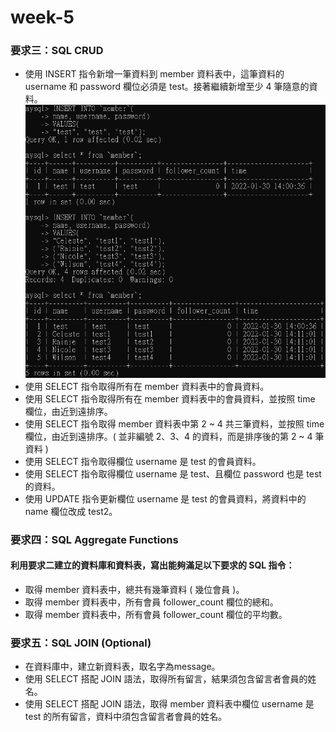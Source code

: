 # week-5

### 要求三：SQL CRUD

* 使用 INSERT 指令新增一筆資料到 member 資料表中，這筆資料的 username 和 password 欄位必須是 test。接著繼續新增至少 4 筆隨意的資料。
![](https://github.com/Celeste17/week-5/blob/main/week5%20mysql%E6%88%AA%E5%9C%96/3-1.png)
* 使用 SELECT 指令取得所有在 member 資料表中的會員資料。
![]()
* 使用 SELECT 指令取得所有在 member 資料表中的會員資料，並按照 time 欄位，由近到遠排序。
![]()
* 使用 SELECT 指令取得 member 資料表中第 2 ~ 4 共三筆資料，並按照 time 欄位，由近到遠排序。( 並非編號 2、3、4 的資料，而是排序後的第 2 ~ 4 筆資料 )
![]()
* 使用 SELECT 指令取得欄位 username 是 test 的會員資料。
![]()
* 使用 SELECT 指令取得欄位 username 是 test、且欄位 password 也是 test 的資料。
![]()
* 使用 UPDATE 指令更新欄位 username 是 test 的會員資料，將資料中的 name 欄位改成 test2。
![]()


### 要求四：SQL Aggregate Functions
#### 利用要求二建立的資料庫和資料表，寫出能夠滿足以下要求的 SQL 指令：
* 取得 member 資料表中，總共有幾筆資料 ( 幾位會員 )。
![]()
* 取得 member 資料表中，所有會員 follower_count 欄位的總和。
![]()
* 取得 member 資料表中，所有會員 follower_count 欄位的平均數。
![]()

### 要求五：SQL JOIN (Optional)
* 在資料庫中，建立新資料表，取名字為message。
![]()
* 使用 SELECT 搭配 JOIN 語法，取得所有留言，結果須包含留言者會員的姓名。
![]()
* 使用 SELECT 搭配 JOIN 語法，取得 member 資料表中欄位 username 是 test 的所有留言，資料中須包含留言者會員的姓名。
![]()
